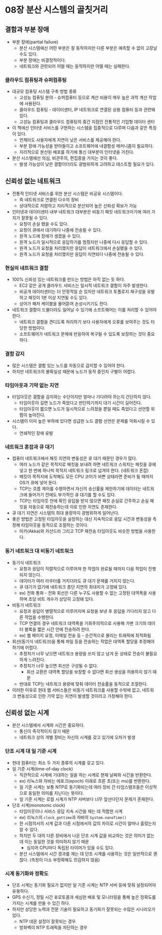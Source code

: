 # 08장 분산 시스템의 골칫거리
## 결함과 부분 장애

- 부분 장애(partial failure)
    - 분산 시스템에선 어떤 부분은 잘 동작하지만 다른 부분은 예측할 수 없이 고장날 수도 있다.
    - 부분 장애는 비결정적이다.
    - 네트워크와 관련되어 어떨 때는 동작하지만 어떨 때는 실패한다.

### 클라우드 컴퓨팅과 슈퍼컴퓨팅

- 대규모 컴퓨팅 시스템 구축 방법 종류
    - 고성능 컴퓨팅 분야 - 슈퍼컴퓨터 등으로 계산 비용이 매우 높은 과학 계산 작업에 사용된다.
    - 클라우드 컴퓨팅 - 데이터센터, IP 네트워크로 연결된 상용 컴퓨터 등과 관련돼 있다.
    - 고성능 컴퓨팅과 클라우드 컴퓨팅의 중간 지점인 전통적인 기업형 데이터 센터
- 이 책에선 인터넷 서비스를 구현하는 시스템을 집중적으로 다루며 다음과 같은 특징이 있다.
    - 언제라도 사용자에게 지연이 낮은 서비스를 제공해야 한다.
    - 부분 장애 가능성을 받아들이고 소프트웨어에 내결함성 메커니즘이 필요하다.
    - 지리적으로 분산된 배포를 하기에 통신 대부분이 인터넷을 거친다.
- 분산 시스템에선 의심, 비관주의, 편집증을 가지는 것이 좋다.
    - 발생 가능성이 낮은 결함이더라도 광범위하게 고려하고 테스트할 필요가 있다.

## 신뢰성 없는 네트워크

- 전통적 인터넷 서비스를 위한 분산 시스템은 비공유 시스템이다.
    - 즉 네트워크로 연결된 다수의 장비
    - 상대적으로 저렴하고 지리적으로 분산되어 높은 신뢰성 확보가 가능
- 인터넷과 데이터센터 내부 네트워크 대부분은 비동기 패킷 네트워크이기에 여러 가지가 잘못될 수 있다.
    - 요청이 손실 됐을 수도 있다.
    - 요청이 큐에서 대기하다 나중에 전송될 수 있다.
    - 원격 노드에 장애가 생겼을 수 있다.
    - 원격 노드가 일시적으로 응답하기를 멈췄지만 나중에 다시 응답할 수 있다.
    - 원격 노드가 요청을 처리했지만 응답이 네트워크에서 손실됐을 수 있다.
    - 원격 노드가 요청을 처리했지만 응답이 지연되다 나중에 전송될 수 있다.

### 현실의 네트워크 결함

- 100% 신뢰성 있는 네트워크를 만드는 방법은 아직 없는 듯 하다.
    - EC2 같은 공개 클라우드 서비스는 일시적 네트워크 결함이 자주 발생한다.
    - 비공개 데이터센터는 더 안정적일 순 있지만 네트워크 토폴로지 재구성을 유발하고 패킷이 1분 이상 지연될 수도 있다.
    - 상어가 해저 케이블을 물어뜯어 손상시키기도 한다.
- 네트워크 결함이 드물더라도 일어날 수 있기에 소프트웨어는 이를 처리할 수 있어야 한다.
    - 네트워크 결함을 견디도록 처리하기 보다 사용자에게 오류를 보여주는 것도 타당한 방법이다.
    - 소프트웨어가 네트워크 문제에 반응하여 복구될 수 있도록 보장하는 것이 중요하다.

### 결함 감지

- 많은 시스템은 결함 있는 노드를 자동으로 감지할 수 있어야 한다.
- 하지만 네트워크의 불확실성 때문에 노드가 동작 중인지 구별이 어렵다.

### 타임아웃과 기약 없는 지연

- 타임아웃은 결함을 감지하는 수단이지만 얼마나 기다려야 하는지 간단하지 않다.
  - 타임아웃이 길면 노드가 죽었다고 판단하기까지 대기 시간이 길어진다.
  - 타임아웃이 짧으면 노드가 일시적으로 느려졌을 뿐일 때도 죽었다고 선언할 위험이 높아진다.
- 시스템이 이미 높은 부하에 있다면 성급한 노드 결함 선언은 문제를 악화시킬 수 있다.
  - 연쇄적인 장애 유발

### 네트워크 혼잡과 큐 대기

- 컴퓨터 네트워크에서 패킷 지연의 변동성은 큐 대기 때문인 경우가 많다.
  - 여러 노드가 같은 목적지로 패킷을 보내려 하면 네트워크 스위치는 패킷을 큐에 넣고 한 번에 하나씩 목적지 네트워크 링크로 넘겨야 한다. (네트워크 혼잡)
  - 패킷이 목적지에 도착해도 모든 CPU 코어가 바쁜 상태라면 준비가 될 때까지 OS가 큐에 넣어 둔다.
  - TCP는 흐름 제어를 수행하면서 자신의 송신률을 제한하기에 데이터는 네트워크에 들어가기 전에도 부가적인 큐 대기를 할 수도 있다.
  - TCP는 타임아웃 안에 확인 응답을 받지 않으면 패킷 손실로 간주하고 손실 패킷을 자동으로 재전송하는데 이로 인한 지연도 존재한다.
- 큐 대기 지연은 시스템의 최대 용량까지 광범위하게 일어난다.
- 좋은 방법은 고정된 타임아웃을 설정하는 대신 지속적으로 응답 시간과 변동성을 측정해 타임아웃을 동적으로 조절하는 것이다.
  - 아카(Akka)와 카산드라 그리고 TCP 재전송 타임아웃도 비슷한 방법을 사용한다.

### 동기 네트워크 대 비동기 네트워크

- 동기식 네트워크
  - 요청과 응답이 직렬적으로 이루어져 한 작업이 완료될 때까지 다음 작업이 진행되지 않는다.
  - 데이터가 여러 라우터를 거치더라도 큐 대기 문제를 거치지 않는다.
  - 큐 대기가 없기에 네트워크 종단 지연의 최대치가 고정돼 있다.
  - ex) 전화 통화 - 전화 회선은 다른 누구도 사용할 수 없는 고정된 대역폭을 사용하며 초당 비트 개수가 상당히 고정돼 있다.
- 비동기 네트워크
  - 요청과 응답이 병렬적으로 이루어지며 요청을 보낸 후 응답을 기다리지 않고 다른 작업을 수행한다.
  - TCP 연결의 경우 네트워크 대역폭을 기회주의적으로 사용해 가변 크기의 데이터 블록을 짧은 시간 안에 전송하려 한다.
  - ex) 웹 페이지 요청, 이메일 전송 등 - 순간적으로 몰리는 트래픽에 최적화됨
- 회선(동기식 네트워크)을 통해 파일 등을 전송하는 작업은 대역폭 할당을 추정해야 하기에 어렵다.
  - 추정치가 너무 낮으면 네트워크 용량을 쓰지 않고 남겨 둔 상태로 전송이 불필요하게 느려진다.
  - 추정치가 너무 높으면 회선은 구성될 수 없다.
    - 회선 교환은 대역폭 할당을 보장할 수 없다면 회선 생성을 허용하지 않기 때문
  - 반대로 TCP는 네트워크 용량에 맞춰 데이터 전송률을 동적으로 조절한다.
- 이러한 이유로 현대 웹 서비스들은 비동기 네트워크를 사용할 수밖에 없고, 네트워크 변동성으로 인한 기약 없는 지연이 발생할 것이라고 가정해야 한다.

## 신뢰성 없는 시계

- 분산 시스템에서 시계와 시간은 중요하다.
  - 통신이 즉각적이지 않기 때문
  - 네트워크 상의 개별 장비는 자신의 시계를 갖고 있기에 오차가 발생

### 단조 시계 대 일 기준 시계

- 현대 컴퓨터는 최소 두 가지 종류의 시계를 갖고 있다.
- 일 기준 시계(time-of-day clock)
  - 직관적으로 시계에 기대하는 일을 하는 시계로 현재 날짜와 시간을 반환한다.
  - ex) 리눅스와 자바는 에포크(epoch) 이래로 흐른 초(또는 ms)를 반환한다.
  - 일 기준 시계는 보통 NTP로 동기화되는데 여러 장비 간 타임스탬프들은 이상적으로 동일한 의미를 지닌다는 뜻이다.
  - 일 기준 시계는 로컬 시계가 NTP 서버보다 너무 앞선다던지 문제가 존재한다.
- 단조 시계(monotonic clock)
  - 타임아웃이나 서비스 응답 지속 시간을 재는 데 적합한 시계
  - ex) 리눅스의 `clock_gettime`과 자바의 `System.nanoTime()`
  - 한 시점의서의 시계 값과 다른 시점에서의 값의 차이로 시간이 얼마나 흘렀는지 알 수 있다.
  - 하지만 두 대의 다른 장비에서 나온 단조 시계 값을 비교하는 것은 의미가 없는데 이는 동일한 것을 의미하지 않기 때문
    - 심지어 CPU마다 독립된 타이머가 있을 수도 있다.
  - 분산 시스템에서 시간 경과를 재는 데 단조 시계를 사용하는 것은 일반적으로 괜찮다. (측정이 다소 부정확해도 민감하지 않음)

### 시계 동기화와 정확도

- 단조 시계는 동기화 필요가 없지만 일 기준 시계는 NTP 서버 등에 맞춰 설정되어야 유용하다.
- GPS 수신기, 정밀 시간 포로토콜과 세심한 배포 및 모니터링을 통해 높은 정확도를 가지는 시계를 만들 수 있긴 하다.
- 하지만 상당한 노력과 전문 기술이 필요하고 동기화가 잘못되는 수많은 시나리오가 있다.
  - NTP 데몬 설정이 잘못되는 경우
  - 방화벽이 NTP 트래픽을 차단하는 경우

